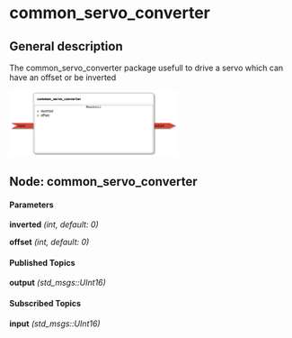 common_servo_converter
====================

General description
---------------------
The common_servo_converter package usefull to drive a servo which can have an offset or be inverted

<img src="./model/common_servo_converter.png" width="300px" />

Node: common_servo_converter
---------------------
#### Parameters
**inverted** *(int, default: 0)*
<!--- protected region inverted on begin -->
<!--- protected region inverted end -->

**offset** *(int, default: 0)*
<!--- protected region offset on begin -->
<!--- protected region offset end -->


#### Published Topics
**output** *(std_msgs::UInt16)*   
<!--- protected region output on begin -->
<!--- protected region output end -->


#### Subscribed Topics
**input** *(std_msgs::UInt16)*   
<!--- protected region input on begin -->
<!--- protected region input end -->



